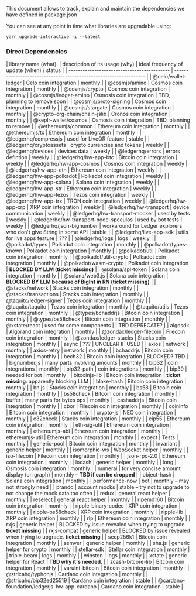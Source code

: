 This document allows to track, explain and maintain the dependencies we have defined in package.json

You can see at any point in time what libraries are upgradable using:

```
yarn upgrade-interactive -i --latest
```

### Direct Dependencies

| library name (what).                        | description of its usage (why)                                    | ideal frequency of update (when) / status                            |
| ------------------------------------------- | ----------------------------------------------------------------- | 
| @celo/wallet-ledger                         | Celo coin integration                                             | monthly                                                              |
| @cosmjs/amino                               | Cosmos coin integration                                           | monthly                                                              |
| @cosmjs/crypto                              | Cosmos coin integration                                           | monthly                                                              |
| @cosmjs/ledger-amino                        | Osmosis coin integration                                          | TBD, planning to remove soon                                         |
| @cosmjs/proto-signing                       | Cosmos coin integration                                           | monthly                                                              |
| @cosmjs/stargate                            | Cosmos coin integration                                           | monthly                                                              |
| @crypto-org-chain/chain-jslib               | Cronos coin integration                                           | monthly                                                              |
| @keplr-wallet/cosmos                        | Osmosis coin integration                                          | TBD, planning to remove                                              |
| @ethereumjs/common                          | Ethereum coin integration                                         | monthly                                                              |
| @ethereumjs/tx                              | Ethereum coin integration                                         | monthly                                                              |
| @ledgerhq/compressjs                        | used for LiveQR feature                                           | stable                                                               |
| @ledgerhq/cryptoassets                      | crypto currencies and tokens                                      | weekly                                                               |
| @ledgerhq/devices                           | devices data                                                      | weekly                                                               |
| @ledgerhq/errors                            | errors defintion                                                  | weekly                                                               |
| @ledgerhq/hw-app-btc                        | Bitcoin coin integration                                          | weekly                                                               |
| @ledgerhq/hw-app-cosmos                     | Cosmos coin integration                                           | weekly                                                               |
| @ledgerhq/hw-app-eth                        | Ethereum coin integration                                         | weekly                                                               |
| @ledgerhq/hw-app-polkadot                   | Polkadot coin integration                                         | weekly                                                               |
| @ledgerhq/hw-app-solana                     | Solana coin integration                                           | weekly                                                               |
| @ledgerhq/hw-app-str                        | Ethereum coin integration                                         | weekly                                                               |
| @ledgerhq/hw-app-tezos                      | Tezos coin integration                                            | weekly                                                               |
| @ledgerhq/hw-app-trx                        | TRON coin integration                                             | weekly                                                               |
| @ledgerhq/hw-app-xrp                        | XRP coin integration                                              | weekly                                                               |
| @ledgerhq/hw-transport                      | device communication                                              | weekly                                                               |
| @ledgerhq/hw-transport-mocker               | used by tests                                                     | weekly                                                               |
| @ledgerhq/hw-transport-node-speculos        | used by bot tests                                                 | weekly                                                               |
| @ledgerhq/json-bignumber                    | workaround for Ledger explorers who don't give String in some API | stable                                                               |
| @ledgerhq/live-app-sdk                      | utils for live apps feature                                       | ???                                                                  |
| @ledgerhq/logs                              | logs                                                              | weekly                                                               |
| @polkadot/types                             | Polkadot coin integration                                         | monthly                                                              |
| @polkadot/types-known                       | Polkadot coin integration                                         | monthly                                                              |
| @polkadot/util                              | Polkadot coin integration                                         | monthly                                                              |
| @polkadot/util-crypto                       | Polkadot coin integration                                         | monthly                                                              |
| @polkadot/wasm-crypto                       | Polkadot coin integration                                         | **BLOCKED BY LLM (ticket missing)**                                  |
| @solana/spl-token                           | Solana coin integration                                           | monthly                                                              |
| @solana/web3.js                             | Solana coin integration                                           | **BLOCKED BY LLM because of BigInt in RN (ticket missing)**          |
| @stacks/network                             | Stacks coin integration                                           | monthly                                                              |
| @stacks/transactions                        | Stacks coin integration                                           | monthly                                                              |
| @taquito/ledger-signer                      | Tezos coin integration                                            | monthly                                                              |
| @taquito/taquito                            | Tezos coin integration                                            | monthly                                                              |
| @taquito/utils                              | Tezos coin integration                                            | monthly                                                              |
| @types/bchaddrjs                            | Bitcoin coin integration                                          | monthly                                                              |
| @types/bs58check                            | Bitcoin coin integration                                          | monthly                                                              |
| @xstate/react                               | used for some components                                          |
| TBD DEPRECATE?                              |
| algosdk                                     | Algorand coin integration                                         | monthly                                                              |
| @zondax/ledger-filecoin                     | Filecoin coin integration                                         | monthly                                                              |
| @zondax/ledger-stacks                       | Stacks coin integration                                           | monthly                                                              |
| async                                       | ???                                                               | UNCLEAR IF USED                                                      |
| axios                                       | network                                                           | monthly                                                              |
| axios-retry                                 | network                                                           | monthly                                                              |
| bchaddrjs                                   | Bitcoin coin integration                                          | monthly                                                              |
| bech32                                      | Bitcoin coin integration                                          | BLOCKED? TBD                                                         |
| bignumber.js                                | many parts involving amounts                                      | monthly                                                              |
| bip32                                       | coin integrations                                                 | monthly                                                              |
| bip32-path                                  | coin integrations                                                 | monthly                                                              |
| bip39                                       | needed for bot                                                    | monthly                                                              |
| bitcoinjs-lib                               | Bitcoin coin integration                                          | **ticket missing**: apparently blocking LLM                          |
| blake-hash                                  | Bitcoin coin integration                                          | monthly                                                              |
| bn.js                                       | Stacks coin integration                                           | monthly                                                              |
| bs58                                        | Bitcoin coin integration                                          | monthly                                                              |
| bs58check                                   | Bitcoin coin integration                                          | monthly                                                              |
| buffer                                      | many parts for bytes ops                                          | monthly                                                              |
| cashaddrjs                                  | Bitcoin coin integration                                          | monthly                                                              |
| cbor                                        | Filecoin coin integration                                         | monthly                                                              |
| coininfo                                    | Bitcoin coin integration                                          | monthly                                                              |
| crypto-js                                   | NEO coin integration                                              | monthly                                                              |
| c32check                                    | Stacks coin integration                                           | monthly                                                              |
| eip55                                       | Ethereum coin integration                                         | monthly                                                              |
| eth-sig-util                                | Ethereum coin integration                                         | monthly                                                              |
| ethereumjs-abi                              | Ethereum coin integration                                         | monthly                                                              |
| ethereumjs-util                             | Ethereum coin integration                                         | monthly                                                              |
| expect                                      | Tests                                                             | monthly                                                              |
| generic-pool                                | Bitcoin coin integration                                          | monthly                                                              |
| invariant                                   | generic helper                                                    | monthly                                                              |
| isomorphic-ws                               | WebSocket helper                                                  | monthly                                                              |
| iso-filecoin                                | Filecoin coin integration                                         | monthly                                                              |
| json-rpc-2.0                                | Ethereum coin integration                                         | monthly                                                              |
| lodash                                      | generic helper                                                    | monthly                                                              |
| long                                        | Osmosis coin integration                                          | monthly                                                              |
| numeral                                     | for very concise amount display (on graph)                        | monthly – **TBD if can be dropped**                                  |
| object-hash                                 | Solana coin integration                                           | monthly                                                              |
| performance-now                             | bot                                                               | monthly – may not strongly need                                      |
| prando                                      | account mocks                                                     | stable – try not to upgrade to not change the mock data too often    |
| redux                                       | general react helper                                              | monthly                                                              |
| reselect                                    | general react helper                                              | monthly                                                              |
| ripemd160                                   | Bitcoin coin integration                                          | monthly                                                              |
| ripple-binary-codec                         | XRP coin integration                                              | monthly                                                              |
| ripple-bs58check                            | XRP coin integration                                              | monthly                                                              |
| ripple-lib                                  | XRP coin integration                                              | monthly                                                              |
| rlp                                         | Ethereum coin integration                                         | monthly                                                              |
| rxjs                                        | generic helper                                                    | BLOCKED by issue revealed when trying to upgrade. **ticket missing** |
| rxjs-compat                                 | generic helper                                                    | BLOCKED by issue revealed when trying to upgrade. **ticket missing** |
| secp256k1                                   | Bitcoin coin integration                                          | monthly                                                              |
| semver                                      | generic helper                                                    | monthly                                                              |
| sha.js                                      | generic helper for crypto                                         | monthly                                                              |
| stellar-sdk                                 | Stellar coin integration                                          | monthly                                                              |
| triple-beam                                 | logs                                                              | monthly                                                              |
| winston                                     | logs                                                              | monthly                                                              |
| xstate                                      | generic helper for React                                          | **TBD why it's needed.**                                             |
| zcash-bitcore-lib                           | Bitcoin coin integration                                          | monthly                                                              |
| varuint-bitcoin                             | Bitcoin coin integration                                          | monthly                                                              |
| @stricahq/typhonjs                          | Cardano coin integration                                          | monthly                                                              |
| @stricahq/bip32ed25519                      | Cardano coin integration                                          | stable                                                               |
| @cardano-foundation/ledgerjs-hw-app-cardano | Cardano coin integration                                          | stable                                                               |
